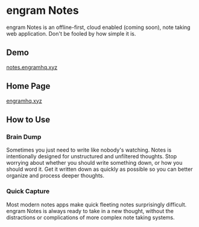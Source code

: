 # engram Notes

engram Notes is an offline-first, cloud enabled (coming soon), note taking web application. Don't be fooled by how simple it is. 

## Demo

[notes.engramhq.xyz](https://notes.engramhq.xyz)

## Home Page

[engramhq.xyz](https://engramhq.xyz)

## How to Use

### Brain Dump

Sometimes you just need to write like nobody's watching. Notes is intentionally designed for unstructured and unfiltered thoughts. Stop worrying about whether you should write something down, or how you should word it. Get it written down as quickly as possible so you can better organize and process deeper thoughts.

### Quick Capture

Most modern notes apps make quick fleeting notes surprisingly difficult. engram Notes is always ready to take in a new thought, without the distractions or complications of more complex note taking systems.
